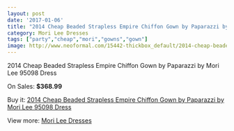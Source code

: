 ```yaml
---
layout: post
date: '2017-01-06'
title: "2014 Cheap Beaded Strapless Empire Chiffon Gown by Paparazzi by Mori Lee 95098 Dress"
category: Mori Lee Dresses
tags: ["party","cheap","mori","gowns","gown"]
image: http://www.neoformal.com/15442-thickbox_default/2014-cheap-beaded-strapless-empire-chiffon-gown-by-paparazzi-by-mori-lee-95098-dress.jpg
---
```

2014 Cheap Beaded Strapless Empire Chiffon Gown by Paparazzi by Mori Lee 95098 Dress

On Sales: **$368.99**
<a href="https://www.neoformal.com/en/mori-lee-dresses-2014/5207-2014-cheap-beaded-strapless-empire-chiffon-gown-by-paparazzi-by-mori-lee-95098-dress.html"><amp-img layout="responsive" width="600" height="600" src="//www.neoformal.com/15442-thickbox_default/2014-cheap-beaded-strapless-empire-chiffon-gown-by-paparazzi-by-mori-lee-95098-dress.jpg" alt="2014 Cheap Beaded Strapless Empire Chiffon Gown by Paparazzi by Mori Lee 95098 Dress 0" /></a>
<a href="https://www.neoformal.com/en/mori-lee-dresses-2014/5207-2014-cheap-beaded-strapless-empire-chiffon-gown-by-paparazzi-by-mori-lee-95098-dress.html"><amp-img layout="responsive" width="600" height="600" src="//www.neoformal.com/15446-thickbox_default/2014-cheap-beaded-strapless-empire-chiffon-gown-by-paparazzi-by-mori-lee-95098-dress.jpg" alt="2014 Cheap Beaded Strapless Empire Chiffon Gown by Paparazzi by Mori Lee 95098 Dress 1" /></a>
<a href="https://www.neoformal.com/en/mori-lee-dresses-2014/5207-2014-cheap-beaded-strapless-empire-chiffon-gown-by-paparazzi-by-mori-lee-95098-dress.html"><amp-img layout="responsive" width="600" height="600" src="//www.neoformal.com/15445-thickbox_default/2014-cheap-beaded-strapless-empire-chiffon-gown-by-paparazzi-by-mori-lee-95098-dress.jpg" alt="2014 Cheap Beaded Strapless Empire Chiffon Gown by Paparazzi by Mori Lee 95098 Dress 2" /></a>
<a href="https://www.neoformal.com/en/mori-lee-dresses-2014/5207-2014-cheap-beaded-strapless-empire-chiffon-gown-by-paparazzi-by-mori-lee-95098-dress.html"><amp-img layout="responsive" width="600" height="600" src="//www.neoformal.com/15444-thickbox_default/2014-cheap-beaded-strapless-empire-chiffon-gown-by-paparazzi-by-mori-lee-95098-dress.jpg" alt="2014 Cheap Beaded Strapless Empire Chiffon Gown by Paparazzi by Mori Lee 95098 Dress 3" /></a>
<a href="https://www.neoformal.com/en/mori-lee-dresses-2014/5207-2014-cheap-beaded-strapless-empire-chiffon-gown-by-paparazzi-by-mori-lee-95098-dress.html"><amp-img layout="responsive" width="600" height="600" src="//www.neoformal.com/15443-thickbox_default/2014-cheap-beaded-strapless-empire-chiffon-gown-by-paparazzi-by-mori-lee-95098-dress.jpg" alt="2014 Cheap Beaded Strapless Empire Chiffon Gown by Paparazzi by Mori Lee 95098 Dress 4" /></a>

Buy it: [2014 Cheap Beaded Strapless Empire Chiffon Gown by Paparazzi by Mori Lee 95098 Dress](https://www.neoformal.com/en/mori-lee-dresses-2014/5207-2014-cheap-beaded-strapless-empire-chiffon-gown-by-paparazzi-by-mori-lee-95098-dress.html "2014 Cheap Beaded Strapless Empire Chiffon Gown by Paparazzi by Mori Lee 95098 Dress")

View more: [Mori Lee Dresses](https://www.neoformal.com/en/62-mori-lee-dresses-2014 "Mori Lee Dresses")